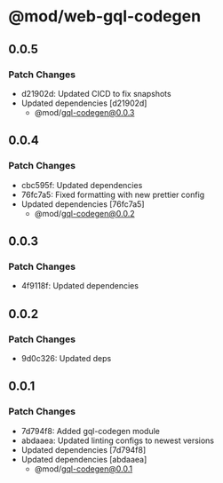 # @mod/web-gql-codegen

## 0.0.5

### Patch Changes

- d21902d: Updated CICD to fix snapshots
- Updated dependencies [d21902d]
  - @mod/gql-codegen@0.0.3

## 0.0.4

### Patch Changes

- cbc595f: Updated dependencies
- 76fc7a5: Fixed formatting with new prettier config
- Updated dependencies [76fc7a5]
  - @mod/gql-codegen@0.0.2

## 0.0.3

### Patch Changes

- 4f9118f: Updated dependencies

## 0.0.2

### Patch Changes

- 9d0c326: Updated deps

## 0.0.1

### Patch Changes

- 7d794f8: Added gql-codegen module
- abdaaea: Updated linting configs to newest versions
- Updated dependencies [7d794f8]
- Updated dependencies [abdaaea]
  - @mod/gql-codegen@0.0.1
